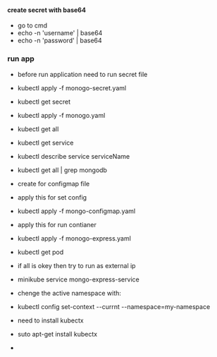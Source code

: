 #### create secret with base64

- go to cmd
- echo -n 'username' | base64
- echo -n 'password' | base64

### run app

- before run application need to run secret file
- kubectl apply -f monogo-secret.yaml
- kubectl get secret
- kubectl apply -f monogo.yaml
- kubectl get all
- kubectl get service
- kubectl describe service serviceName
- kubectl get all | grep mongodb
- create for configmap file
- apply this for set config
- kubectl apply -f mongo-configmap.yaml
- apply this for run contianer
- kubectl apply -f monogo-express.yaml
- kubectl get pod
- if all is okey then try to run as external ip
- minikube service mongo-express-service

- chenge the active namespace with:
- kubectl config set-context --currnt --namespace=my-namespace
- need to install kubectx
- suto apt-get install kubectx
-
